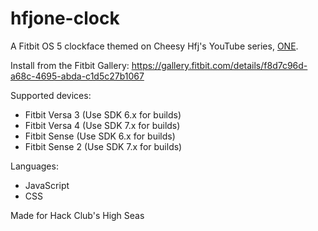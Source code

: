 # hfjone-clock
 A Fitbit OS 5 clockface themed on Cheesy Hfj's YouTube series, [ONE](https://www.youtube.com/watch?v=cE2hd1mKDZM&list=PLibm-rpGR0iD8pJdfYJCFtw4OZUxuUCuM).

Install from the Fitbit Gallery: https://gallery.fitbit.com/details/f8d7c96d-a68c-4695-abda-c1d5c27b1067

 Supported devices:
* Fitbit Versa 3 (Use SDK 6.x for builds)
* Fitbit Versa 4 (Use SDK 7.x for builds)
* Fitbit Sense (Use SDK 6.x for builds)
* Fitbit Sense 2 (Use SDK 7.x for builds)

Languages:
* JavaScript
* CSS

Made for Hack Club's High Seas
